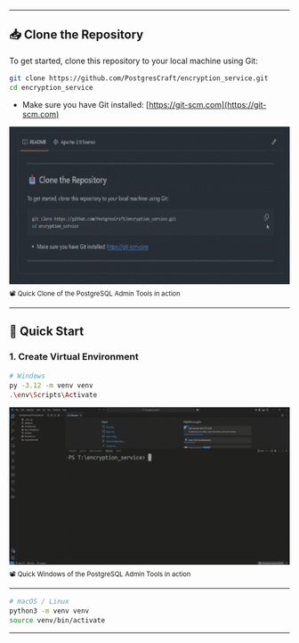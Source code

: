 
---

## 📥 Clone the Repository

To get started, clone this repository to your local machine using Git:

```bash
git clone https://github.com/PostgresCraft/encryption_service.git
cd encryption_service
```

- Make sure you have Git installed: [https://git-scm.com](https://git-scm.com)

<div align="center">
  <img src="screenshots/Clone.gif" alt="PostgreSQL Admin Tools Clone" width="600"/>
</div>
<sub>📽️ Quick Clone of the PostgreSQL Admin Tools in action</sub>

---

## 🚀 Quick Start
### 1. Create Virtual Environment
```bash
# Windows
py -3.12 -m venv venv
.\env\Scripts\Activate
```
<div align="center">
  <img src="screenshots/Windows.gif" alt="PostgreSQL Admin Tools Windows" width="600"/>
</div>
<sub>📽️ Quick Windows of the PostgreSQL Admin Tools in action</sub>

---

```bash
# macOS / Linux
python3 -m venv venv
source venv/bin/activate
```

---
